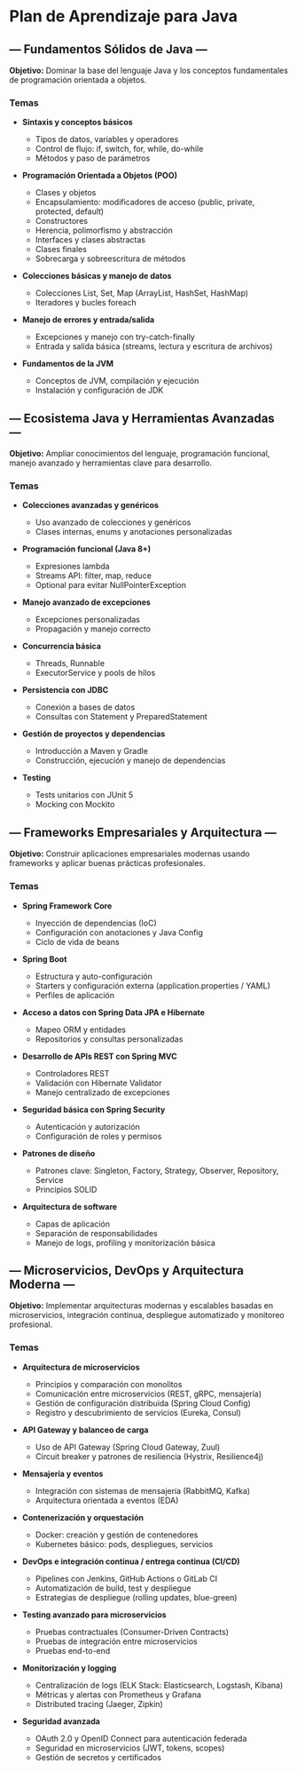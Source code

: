 # **Plan de Aprendizaje para Java**

## **— Fundamentos Sólidos de Java —**

**Objetivo:** Dominar la base del lenguaje Java y los conceptos fundamentales de programación orientada a objetos.

### **Temas**

* **Sintaxis y conceptos básicos**

  * Tipos de datos, variables y operadores
  * Control de flujo: if, switch, for, while, do-while
  * Métodos y paso de parámetros

* **Programación Orientada a Objetos (POO)**

  * Clases y objetos
  * Encapsulamiento: modificadores de acceso (public, private, protected, default)
  * Constructores
  * Herencia, polimorfismo y abstracción
  * Interfaces y clases abstractas
  * Clases finales
  * Sobrecarga y sobreescritura de métodos

* **Colecciones básicas y manejo de datos**

  * Colecciones List, Set, Map (ArrayList, HashSet, HashMap)
  * Iteradores y bucles foreach

* **Manejo de errores y entrada/salida**

  * Excepciones y manejo con try-catch-finally
  * Entrada y salida básica (streams, lectura y escritura de archivos)

* **Fundamentos de la JVM**

  * Conceptos de JVM, compilación y ejecución
  * Instalación y configuración de JDK


## **— Ecosistema Java y Herramientas Avanzadas —**

**Objetivo:** Ampliar conocimientos del lenguaje, programación funcional, manejo avanzado y herramientas clave para desarrollo.

### **Temas**

* **Colecciones avanzadas y genéricos**

  * Uso avanzado de colecciones y genéricos
  * Clases internas, enums y anotaciones personalizadas

* **Programación funcional (Java 8+)**

  * Expresiones lambda
  * Streams API: filter, map, reduce
  * Optional para evitar NullPointerException

* **Manejo avanzado de excepciones**

  * Excepciones personalizadas
  * Propagación y manejo correcto

* **Concurrencia básica**

  * Threads, Runnable
  * ExecutorService y pools de hilos

* **Persistencia con JDBC**

  * Conexión a bases de datos
  * Consultas con Statement y PreparedStatement

* **Gestión de proyectos y dependencias**

  * Introducción a Maven y Gradle
  * Construcción, ejecución y manejo de dependencias

* **Testing**

  * Tests unitarios con JUnit 5
  * Mocking con Mockito


## **— Frameworks Empresariales y Arquitectura —**

**Objetivo:** Construir aplicaciones empresariales modernas usando frameworks y aplicar buenas prácticas profesionales.

### **Temas**

* **Spring Framework Core**

  * Inyección de dependencias (IoC)
  * Configuración con anotaciones y Java Config
  * Ciclo de vida de beans

* **Spring Boot**

  * Estructura y auto-configuración
  * Starters y configuración externa (application.properties / YAML)
  * Perfiles de aplicación

* **Acceso a datos con Spring Data JPA e Hibernate**

  * Mapeo ORM y entidades
  * Repositorios y consultas personalizadas

* **Desarrollo de APIs REST con Spring MVC**

  * Controladores REST
  * Validación con Hibernate Validator
  * Manejo centralizado de excepciones

* **Seguridad básica con Spring Security**

  * Autenticación y autorización
  * Configuración de roles y permisos

* **Patrones de diseño**

  * Patrones clave: Singleton, Factory, Strategy, Observer, Repository, Service
  * Principios SOLID

* **Arquitectura de software**

  * Capas de aplicación
  * Separación de responsabilidades
  * Manejo de logs, profiling y monitorización básica


## **— Microservicios, DevOps y Arquitectura Moderna —**

**Objetivo:** Implementar arquitecturas modernas y escalables basadas en microservicios, integración continua, despliegue automatizado y monitoreo profesional.

### **Temas**

* **Arquitectura de microservicios**

  * Principios y comparación con monolitos
  * Comunicación entre microservicios (REST, gRPC, mensajería)
  * Gestión de configuración distribuida (Spring Cloud Config)
  * Registro y descubrimiento de servicios (Eureka, Consul)

* **API Gateway y balanceo de carga**

  * Uso de API Gateway (Spring Cloud Gateway, Zuul)
  * Circuit breaker y patrones de resiliencia (Hystrix, Resilience4j)

* **Mensajería y eventos**

  * Integración con sistemas de mensajería (RabbitMQ, Kafka)
  * Arquitectura orientada a eventos (EDA)

* **Contenerización y orquestación**

  * Docker: creación y gestión de contenedores
  * Kubernetes básico: pods, despliegues, servicios

* **DevOps e integración continua / entrega continua (CI/CD)**

  * Pipelines con Jenkins, GitHub Actions o GitLab CI
  * Automatización de build, test y despliegue
  * Estrategias de despliegue (rolling updates, blue-green)

* **Testing avanzado para microservicios**

  * Pruebas contractuales (Consumer-Driven Contracts)
  * Pruebas de integración entre microservicios
  * Pruebas end-to-end

* **Monitorización y logging**

  * Centralización de logs (ELK Stack: Elasticsearch, Logstash, Kibana)
  * Métricas y alertas con Prometheus y Grafana
  * Distributed tracing (Jaeger, Zipkin)

* **Seguridad avanzada**

  * OAuth 2.0 y OpenID Connect para autenticación federada
  * Seguridad en microservicios (JWT, tokens, scopes)
  * Gestión de secretos y certificados
